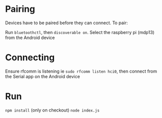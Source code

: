 # Pairing

Devices have to be paired before they can connect. To pair:

Run `bluetoothctl`, then `discoverable on`. Select the raspberry pi (mdp13) from the Android device

# Connecting

Ensure rfcomm is listening ie `sudo rfcomm listen hci0`, then connect from the Serial app on the Android device

# Run

`npm install` (only on checkout)
`node index.js`
